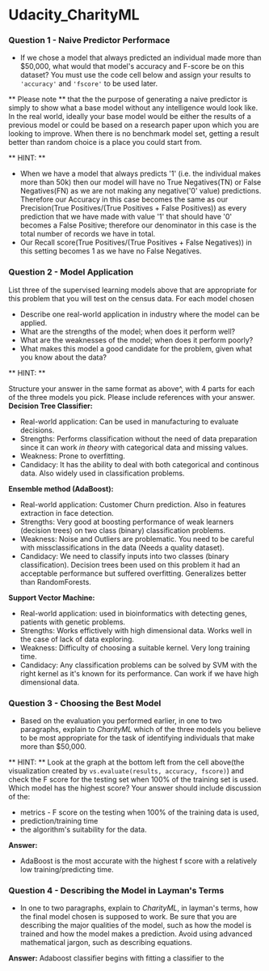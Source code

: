 # Udacity_CharityML
### Question 1 - Naive Predictor Performace
* If we chose a model that always predicted an individual made more than $50,000, what would  that model's accuracy and F-score be on this dataset? You must use the code cell below and assign your results to `'accuracy'` and `'fscore'` to be used later.

** Please note ** that the the purpose of generating a naive predictor is simply to show what a base model without any intelligence would look like. In the real world, ideally your base model would be either the results of a previous model or could be based on a research paper upon which you are looking to improve. When there is no benchmark model set, getting a result better than random choice is a place you could start from.

** HINT: ** 

* When we have a model that always predicts '1' (i.e. the individual makes more than 50k) then our model will have no True Negatives(TN) or False Negatives(FN) as we are not making any negative('0' value) predictions. Therefore our Accuracy in this case becomes the same as our Precision(True Positives/(True Positives + False Positives)) as every prediction that we have made with value '1' that should have '0' becomes a False Positive; therefore our denominator in this case is the total number of records we have in total. 
* Our Recall score(True Positives/(True Positives + False Negatives)) in this setting becomes 1 as we have no False Negatives.

### Question 2 - Model Application
List three of the supervised learning models above that are appropriate for this problem that you will test on the census data. For each model chosen

- Describe one real-world application in industry where the model can be applied. 
- What are the strengths of the model; when does it perform well?
- What are the weaknesses of the model; when does it perform poorly?
- What makes this model a good candidate for the problem, given what you know about the data?

** HINT: **

Structure your answer in the same format as above^, with 4 parts for each of the three models you pick. Please include references with your answer.
**Decision Tree Classifier:**
- Real-world application: Can be used in manufacturing to evaluate decisions.
- Strengths: Performs classification without the need of data preparation since it can work *in theory* with categorical data and missing values.
- Weakness: Prone to overfitting.
- Candidacy: It has the ability to deal with both categorical and continous data. Also widely used in classification problems.

**Ensemble method (AdaBoost):**
- Real-world application: Customer Churn prediction. Also in features extraction in face detection.
- Strengths: Very good at boosting performance of weak learners (decision trees) on two class (binary) classification problems.
- Weakness: Noise and Outliers are problematic. You need to be careful with missclassifications in the data (Needs a quality dataset).
- Candidacy: We need to classify inputs into two classes (binary classification). Decision trees been used on this problem it had an acceptable performance but suffered overfitting. Generalizes better than RandomForests.

**Support Vector Machine:**
- Real-world application: used in bioinformatics with detecting genes, patients with genetic problems.
- Strengths: Works effictively with high dimensional data. Works well in the case of lack of data exploring.
- Weakness: Difficulty of choosing a suitable kernel. Very long training time.
- Candidacy: Any classification problems can be solved by SVM with the right kernel as it's known for its performance. Can work if we have high dimensional data.

### Question 3 - Choosing the Best Model

* Based on the evaluation you performed earlier, in one to two paragraphs, explain to *CharityML* which of the three models you believe to be most appropriate for the task of identifying individuals that make more than \$50,000. 

** HINT: ** 
Look at the graph at the bottom left from the cell above(the visualization created by `vs.evaluate(results, accuracy, fscore)`) and check the F score for the testing set when 100% of the training set is used. Which model has the highest score? Your answer should include discussion of the:
* metrics - F score on the testing when 100% of the training data is used, 
* prediction/training time
* the algorithm's suitability for the data.

**Answer:**
- AdaBoost is the most accurate with the highest f score with a relatively low training/predicting time.

### Question 4 - Describing the Model in Layman's Terms

* In one to two paragraphs, explain to *CharityML*, in layman's terms, how the final model chosen is supposed to work. Be sure that you are describing the major qualities of the model, such as how the model is trained and how the model makes a prediction. Avoid using advanced mathematical jargon, such as describing equations.

**Answer:**
Adaboost classifier begins with fitting a classifier to the 

